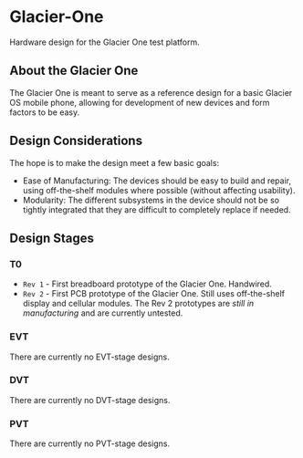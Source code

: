 # Glacier-One
Hardware design for the Glacier One test platform.

## About the Glacier One
The Glacier One is meant to serve as a reference design for a basic Glacier OS mobile phone, allowing for development of new devices and form factors to be easy.

## Design Considerations
The hope is to make the design meet a few basic goals:
- Ease of Manufacturing: The devices should be easy to build and repair, using off-the-shelf modules where possible (without affecting usability).
- Modularity: The different subsystems in the device should not be so tightly integrated that they are difficult to completely replace if needed.

## Design Stages
### T0
- `Rev 1` - First breadboard prototype of the Glacier One. Handwired.
- `Rev 2` - First PCB prototype of the Glacier One. Still uses off-the-shelf display and cellular modules. The Rev 2 prototypes are *still in manufacturing* and are currently untested.

### EVT
There are currently no EVT-stage designs.

### DVT
There are currently no DVT-stage designs.

### PVT
There are currently no PVT-stage designs.